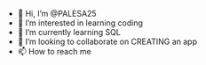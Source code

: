 - 👋 Hi, I’m @PALESA25
- 👀 I’m interested in learning coding
- 🌱 I’m currently learning SQL
- 💞️ I’m looking to collaborate on CREATING an app
- 📫 How to reach me 

<!---
PALESA25/PALESA25 is a ✨ special ✨ repository because its `README.md` (this file) appears on your GitHub profile.
You can click the Preview link to take a look at your changes.
--->
